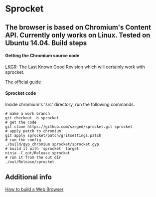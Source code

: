 Sprocket
========
The browser is based on Chromium's Content API.
Currently only works on Linux. Tested on Ubuntu 14.04.
Build steps
-------------
#### Getting the Chromium source code
[LKGR](https://github.com/szeged/sprocket/blob/master/LKGR "Last Known Good Revision"): The Last Known Good Revision which will certainly work with sprocket.

[The official guide](http://dev.chromium.org/developers/how-tos/get-the-code "Get the code")
#### Sprocket code
Inside chromium's 'src' directory, run the following commands.
```shell
# make a work branch
git checkout -b sprocket
# get the code
git clone https://github.com/szeged/sprocket.git sprocket
# apply patch to chromium
git apply sprocket/patch/gritsettings.patch
# run the config
./build/gyp_chromium sprocket/sprocket.gyp
# build it with 'sprocket' target
ninja -C out/Release sprocket
# run it from the out dir
./out/Release/sprocket
```
Additional info
---------------
[How to build a Web Browser](https://docs.google.com/document/d/1Uwvjy5Mj_CMIoLPbKo_kcdVVyrF9waocZQ1vJMuIj54 "How to build a Web Browser")
